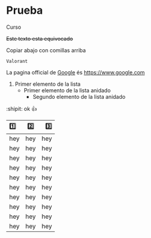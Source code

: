 # Prueba
Curso

~~Este texto esta equivocado~~

Copiar abajo con comillas arriba
```
Valorant
```
La pagina official de [Google](https://www.google.com) és https://www.google.com
1.  Primer elemento de la lista
    - Primer elemento de la lista anidado
       - Segundo elemento de la lista anidado

:shipit: ok :+1:

| :one: | :two: | :three: |
| :------------- | :-------------: | -------------: |
| hey | hey | hey |
| hey | hey | hey |
| hey | hey | hey |
| hey | hey | hey |
| hey | hey | hey |
| hey | hey | hey |
| hey | hey | hey |
| hey | hey | hey |
| hey | hey | hey |
| hey | hey | hey |
